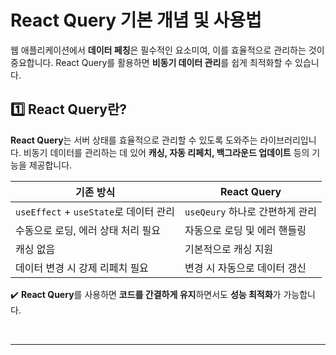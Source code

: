 # React Query 기본 개념 및 사용법
웹 애플리케이션에서 **데이터 페칭**은 필수적인 요소미여, 이를 효율적으로 관리하는 것이 중요합니다. React Query를 활용하면 **비동기 데이터 관리**를 쉽게 최적화할 수 있습니다.

## 1️⃣ React Query란?
**React Query**는 서버 상태를 효율적으로 관리할 수 있도록 도와주는 라이브러리입니다. 비동기 데이터를 관리하는 데 있어 **캐싱, 자동 리페치, 백그라운드 업데이트** 등의 기능을 제공합니다.

|기존 방식|React Query|
|---|---|
`useEffect` + `useState`로 데이터 관리| `useQeury` 하나로 간편하게 관리|
|수동으로 로딩, 에러 상태 처리 필요|자동으로 로딩 및 에러 핸들링|
|캐싱 없음|기본적으로 캐싱 지원|
|데이터 변경 시 강제 리페치 필요|변경 시 자동으로 데이터 갱신|

✔️ **React Query**를 사용하면 **코드를 간결하게 유지**하면서도 **성능 최적화**가 가능합니다.

<br>

- - -

<br>
